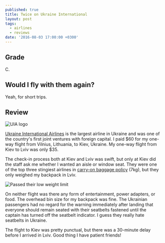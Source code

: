```yaml
---
published: true
title: Twice on Ukraine International
layout: post
tags:
  - airlines
  - reviews
date: '2016-08-03 17:00:00 +0300'
---
```

## Grade

C.

## Would I fly with them again?

Yeah, for short trips.

<!--more-->

## Review

![UIA logo]({{site.baseurl}}/images/2016/08/03/twice-on-ukraine-international/uia-logo.png)

[Ukraine International Airlines](uia) is the largest airline in Ukraine and was one of the country's first joint ventures with foreign capital. I paid $60 for my one-way flight from Vilnius, Lithuania, to Kiev, Ukraine. My one-way flight from Kiev to Lviv was only $35.

The check-in process both at Kiev and Lviv was swift, but only at Kiev did the staff ask me whether I wanted an aisle or window seat. They were one of the top three stingiest airlines in [carry-on baggage policy](http://www.flyuia.com/eng/information-and-services/before-you-fly/baggage/Hand-Luggage-Allowance.html) (7kg), but they only weighed my backpack in Lviv.

![Passed their low weight limit]({{site.baseurl}}/images/2016/08/03/twice-on-ukraine-international/uia-bagtag.jpeg)

On neither flight was there any form of entertainment, power adapters, or food. The overhead bin size for my backpack was fine. The Ukrainian passengers had no regard for the warning immediately after landing that everyone should remain seated with their seatbelts fastened until the captain has turned off the seatbelt indicator. I guess they really hate seatbelts in Ukraine.

The flight to Kiev was pretty punctual, but there was a 30-minute delay before I arrived in Lviv. Good thing I have patient friends!

[uia]: http://www.flyuia.com
